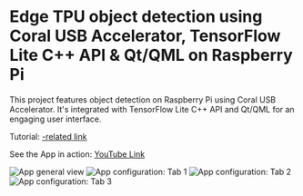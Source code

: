 
# Edge TPU object detection using Coral USB Accelerator, TensorFlow Lite C++ API & Qt/QML on Raspberry Pi

This project features object detection on Raspberry Pi using Coral USB Accelerator. It's integrated with TensorFlow Lite C++ API and Qt/QML for an engaging user interface.

Tutorial: [-related link](https://mechatronicsblog.com/coral-usb-accelerator,-tensorflow-lite-c++-api-&-raspberry-pi-for-edge-tpu-object-detection/)

See the App in action: [YouTube Link](https://youtu.be/mduuuLIOVQI)

![App general view](/screenshots/App_general.png)
![App configuration: Tab 1](/screenshots/App_conf_tab1.png)
![App configuration: Tab 2](/screenshots/App_conf_tab2.png)
![App configuration: Tab 3](/screenshots/App_conf_tab3.png)